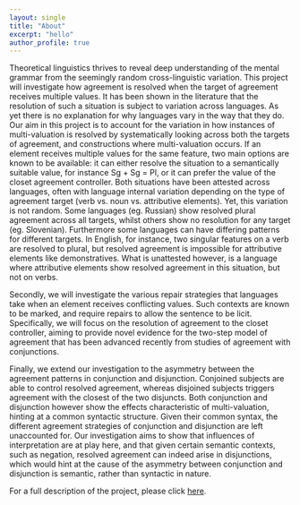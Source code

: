 ```yaml
---
layout: single
title: "About"
excerpt: "hello"
author_profile: true
---
```



Theoretical linguistics thrives to reveal deep understanding of the mental grammar from the seemingly random cross-linguistic variation.
This project will investigate how agreement is resolved when the target of agreement receives multiple values.
It has been shown in the literature that the resolution of such a situation is subject to variation across languages.
As yet there is no explanation for why languages vary in the way that they do.
Our aim in this project is to account for the variation in how instances of multi-valuation is resolved by systematically looking across both the targets of agreement, and constructions where multi-valuation occurs.
If an element receives multiple values for the same feature, two main options are known to be available: it can either resolve the situation to a semantically suitable value, for instance Sg + Sg = Pl, or it can prefer the value of the closet agreement controller.
Both situations have been attested across languages, often with language internal variation depending on the type of agreement target (verb vs. noun vs. attributive elements).
Yet, this variation is not random.
Some languages (eg. Russian) show resolved plural agreement across all targets, whilst others show no resolution for any target (eg. Slovenian). Furthermore some languages can have differing patterns for different targets.
In English, for instance, two singular features on a verb are resolved to plural, but resolved agreement is impossible for attributive elements like demonstratives.
What is unattested however, is a language where attributive elements show resolved agreement in this situation, but not on verbs.

Secondly, we will investigate the various repair strategies that languages take when an element receives conflicting values.
Such contexts are known to be marked, and require repairs to allow the sentence to be licit.
Specifically, we will focus on the resolution of agreement to the closet controller, aiming to provide novel evidence for the two-step model of agreement that has been advanced recently from studies of agreement with conjunctions.

Finally, we extend our investigation to the asymmetry between the agreement patterns in conjunction and disjunction.
Conjoined subjects are able to control resolved agreement, whereas disjoined subjects triggers agreement with the closest of the two disjuncts.
Both conjunction and disjunction however show the effects characteristic of multi-valuation, hinting at a common syntactic structure.
Given their common syntax, the different agreement strategies of conjunction and disjunction are left unaccounted for.
Our investigation aims to show that influences of interpretation are at play here, and that given certain semantic contexts, such as negation, resolved agreement can indeed arise in disjunctions, which would hint at the cause of the asymmetry between conjunction and disjunction is semantic, rather than syntactic in nature.

For a full description of the project, please click [here](/assets/files/mvsummary.pdf).

